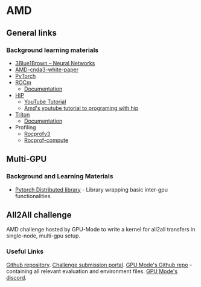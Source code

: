 # AMD 

## General links

### Background learning materials
- [3Blue1Brown – Neural Networks](https://www.google.com/url?q=https://www.youtube.com/playlist?list%3DPLZHQObOWTQDNU6R1_67000Dx_ZCJB-3pi&sa=D&source=calendar&ust=1757422050123439&usg=AOvVaw2aHpJXNHmGSl4JrCoeun8m)
- [AMD-cnda3-white-paper](https://www.amd.com/content/dam/amd/en/documents/instinct-tech-docs/white-papers/amd-cdna-3-white-paper.pdf)
- [PyTorch](https://www.google.com/url?q=http:///&sa=D&source=calendar&ust=1757422050123439&usg=AOvVaw28QMT2k4teiA0Fl-ABOiaL)
- [ROCm](https://www.google.com/url?q=https://www.amd.com/en/products/software/rocm/whats-new.html&sa=D&source=calendar&ust=1757422050123439&usg=AOvVaw3-5rvyFrc4EfrT8zvl1pPW)
  - [Documentation](https://www.google.com/url?q=https://rocm.docs.amd.com/en/latest&sa=D&source=calendar&ust=1757422050123439&usg=AOvVaw1GBTxna8Ly22ExSH3RaQ2Z)
- [HIP](https://www.google.com/url?q=https://rocm.docs.amd.com/projects/HIP/en/latest/index.html&sa=D&source=calendar&ust=1757422050123439&usg=AOvVaw0euXKAy-GCS9aUNU6poazk)
  - [YouTube Tutorial](https://www.google.com/url?q=https://www.youtube.com/playlist?list%3DPLB1fSi1mbw6IKbZSPz9a2r2DbnHWnLbF-&sa=D&source=calendar&ust=1757422050123439&usg=AOvVaw0Pf3IoBs2XqPsy3Gj6JTYe)
  - [Amd's youtube tutorial to programing with hip](https://www.google.com/url?q=https://www.youtube.com/playlist?list%3DPLx15eYqzJifehAxhWRD6T35GZwAqM9IK4&sa=D&source=calendar&ust=1757422050123439&usg=AOvVaw3255wUQf5fJkWMdlV5Gdoy)
- [Triton](https://www.google.com/url?q=https://rocm.docs.amd.com/projects/radeon/en/latest/docs/install/native_linux/install-triton.html&sa=D&source=calendar&ust=1757422050123439&usg=AOvVaw3FQylcEiYnu57DiQ8m3L9V)
  - [Documentation](https://www.google.com/url?q=https://triton-lang.org/main/index.html&sa=D&source=calendar&ust=1757422050123439&usg=AOvVaw3zJbcHKHjDUFC70XtbkOYf)
- Profiling
  - [Rocprofv3](https://www.google.com/url?q=https://rocm.docs.amd.com/projects/rocprofiler-sdk/en/latest/how-to/using-rocprofv3.html&sa=D&source=calendar&ust=1757422050123439&usg=AOvVaw2ATLp9Hu9VtulMUSFG3DXi)
  - [Rocprof-compute](https://rocm.docs.amd.com/projects/rocprofiler-compute/en/latest/how-to/use.html)
 
## Multi-GPU

### Background and Learning Materials
- [Pytorch Distributed library](https://docs.pytorch.org/docs/stable/distributed.html) - Library wrapping basic inter-gpu functionalities.

## All2All challenge
AMD challenge hosted by GPU-Mode to write a kernel for all2all transfers in single-node, multi-gpu setup.

### Useful Links
[Github repository](https://github.com/moonmath-ai/amd-all2all).
[Challenge submission portal](https://www.gpumode.com/v2/leaderboard/563?tab=reference).
[GPU Mode's Github repo](https://github.com/gpu-mode/reference-kernels/tree/main/problems/amd_distributed) - containing all relevant evaluation and environment files.
[GPU Mode's discord](https://discord.com/invite/gpumode).

